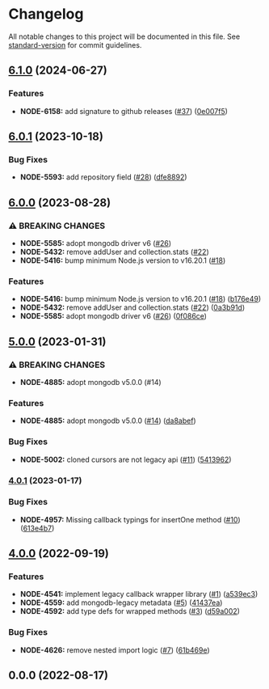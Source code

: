 # Changelog

All notable changes to this project will be documented in this file. See [standard-version](https://github.com/conventional-changelog/standard-version) for commit guidelines.

## [6.1.0](https://github.com/mongodb-js/nodejs-mongodb-legacy/compare/v6.0.1...v6.1.0) (2024-06-27)


### Features

* **NODE-6158:** add signature to github releases ([#37](https://github.com/mongodb-js/nodejs-mongodb-legacy/issues/37)) ([0e007f5](https://github.com/mongodb-js/nodejs-mongodb-legacy/commit/0e007f5d4f776fc80d037c58931c083423dc0291))

## [6.0.1](https://github.com/mongodb-js/nodejs-mongodb-legacy/compare/v6.0.0...v6.0.1) (2023-10-18)


### Bug Fixes

* **NODE-5593:** add repository field ([#28](https://github.com/mongodb-js/nodejs-mongodb-legacy/issues/28)) ([dfe8892](https://github.com/mongodb-js/nodejs-mongodb-legacy/commit/dfe88928673f687575025c134322ad90adf592e6))

## [6.0.0](https://github.com/mongodb-js/nodejs-mongodb-legacy/compare/v5.0.0...v6.0.0) (2023-08-28)


### ⚠ BREAKING CHANGES

* **NODE-5585:** adopt mongodb driver v6 ([#26](https://github.com/mongodb-js/nodejs-mongodb-legacy/issues/26))
* **NODE-5432:** remove addUser and collection.stats ([#22](https://github.com/mongodb-js/nodejs-mongodb-legacy/issues/22))
* **NODE-5416:** bump minimum Node.js version to v16.20.1 ([#18](https://github.com/mongodb-js/nodejs-mongodb-legacy/issues/18))

### Features

* **NODE-5416:** bump minimum Node.js version to v16.20.1 ([#18](https://github.com/mongodb-js/nodejs-mongodb-legacy/issues/18)) ([b176e49](https://github.com/mongodb-js/nodejs-mongodb-legacy/commit/b176e49af493dc9365842dceba9d7ad6b21b6499))
* **NODE-5432:** remove addUser and collection.stats ([#22](https://github.com/mongodb-js/nodejs-mongodb-legacy/issues/22)) ([0a3b91d](https://github.com/mongodb-js/nodejs-mongodb-legacy/commit/0a3b91ddcd0fbc52dc837a445a6d26fedbff49df))
* **NODE-5585:** adopt mongodb driver v6 ([#26](https://github.com/mongodb-js/nodejs-mongodb-legacy/issues/26)) ([0f086ce](https://github.com/mongodb-js/nodejs-mongodb-legacy/commit/0f086ce23d96fe8901556bf61b239a2074de821a))

## [5.0.0](https://github.com/mongodb-js/nodejs-mongodb-legacy/compare/v4.0.1...v5.0.0) (2023-01-31)


### ⚠ BREAKING CHANGES

* **NODE-4885:** adopt mongodb v5.0.0 (#14)

### Features

* **NODE-4885:** adopt mongodb v5.0.0 ([#14](https://github.com/mongodb-js/nodejs-mongodb-legacy/issues/14)) ([da8abef](https://github.com/mongodb-js/nodejs-mongodb-legacy/commit/da8abefa1f4cc193b939529495fdbc195413958a))


### Bug Fixes

* **NODE-5002:** cloned cursors are not legacy api ([#11](https://github.com/mongodb-js/nodejs-mongodb-legacy/issues/11)) ([5413962](https://github.com/mongodb-js/nodejs-mongodb-legacy/commit/5413962f0b38cee6331ce74ce7b7a24c0894683a))

### [4.0.1](https://github.com/mongodb-js/nodejs-mongodb-legacy/compare/v4.0.0...v4.0.1) (2023-01-17)


### Bug Fixes

* **NODE-4957:** Missing callback typings for insertOne method ([#10](https://github.com/mongodb-js/nodejs-mongodb-legacy/issues/10)) ([613e4b7](https://github.com/mongodb-js/nodejs-mongodb-legacy/commit/613e4b7ec704395478eb2af29b36e982035d154e))

## [4.0.0](https://github.com/mongodb-js/nodejs-mongodb-legacy/compare/v0.0.0...v4.0.0) (2022-09-19)


### Features

* **NODE-4541:** implement legacy callback wrapper library ([#1](https://github.com/mongodb-js/nodejs-mongodb-legacy/issues/1)) ([a539ec3](https://github.com/mongodb-js/nodejs-mongodb-legacy/commit/a539ec36d40159b793e3c5d284abd65303910832))
* **NODE-4559:** add mongodb-legacy metadata ([#5](https://github.com/mongodb-js/nodejs-mongodb-legacy/issues/5)) ([41437ea](https://github.com/mongodb-js/nodejs-mongodb-legacy/commit/41437eae17870179adc311c499648cf4bef023c3))
* **NODE-4592:** add type defs for wrapped methods ([#3](https://github.com/mongodb-js/nodejs-mongodb-legacy/issues/3)) ([d59a002](https://github.com/mongodb-js/nodejs-mongodb-legacy/commit/d59a002ee7e1ad90eaed8458bec0fe5a01c0e5f4))


### Bug Fixes

* **NODE-4626:** remove nested import logic ([#7](https://github.com/mongodb-js/nodejs-mongodb-legacy/issues/7)) ([61b469e](https://github.com/mongodb-js/nodejs-mongodb-legacy/commit/61b469ea011a7384c71a22bb0fc92914299cf826))

## 0.0.0 (2022-08-17)

